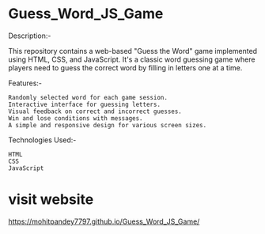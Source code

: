 # Guess_Word_JS_Game

Description:-

This repository contains a web-based "Guess the Word" game implemented using HTML, CSS, and JavaScript. It's a classic word guessing game where players need to guess the correct word by filling in letters one at a time. 

Features:-

    Randomly selected word for each game session.
    Interactive interface for guessing letters.
    Visual feedback on correct and incorrect guesses.
    Win and lose conditions with messages.
    A simple and responsive design for various screen sizes.

Technologies Used:-

    HTML
    CSS
    JavaScript


# visit website 
https://mohitpandey7797.github.io/Guess_Word_JS_Game/
